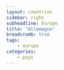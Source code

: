 ```yaml
---
layout: countries
sidebar: right
subheadline: Europe
title: "Allemagne"
breadcrumb: true
tags:
    - europe
categories:
    - pays
---
```

